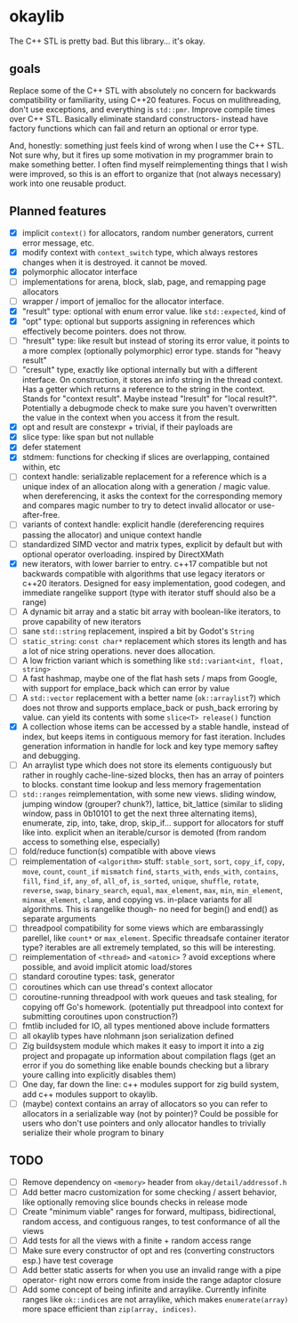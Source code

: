 # okaylib

The C++ STL is pretty bad. But this library... it's okay.

## goals

Replace some of the C++ STL with absolutely no concern for backwards
compatibility or familiarity, using C++20 features. Focus on mulithreading,
don't use exceptions, and everything is `std::pmr`. Improve compile times over
C++ STL. Basically eliminate standard constructors- instead have factory
functions which can fail and return an optional or error type.

And, honestly: something just feels kind of wrong when I use the C++ STL. Not sure
why, but it fires up some motivation in my programmer brain to make something better.
I often find myself reimplementing things that I wish were improved, so this is
an effort to organize that (not always necessary) work into one reusable product.

## Planned features

- [x] implicit `context()` for allocators, random number generators, current error
      message, etc.
- [x] modify context with `context_switch` type, which always restores changes when
      it is destroyed. it cannot be moved.
- [x] polymorphic allocator interface
- [ ] implementations for arena, block, slab, page, and remapping page allocators
- [ ] wrapper / import of jemalloc for the allocator interface.
- [x] "result" type: optional with enum error value. like `std::expected`, kind of
- [x] "opt" type: optional but supports assigning in references which effectively
      become pointers. does not throw.
- [ ] "hresult" type: like result but instead of storing its error value, it points
      to a more complex (optionally polymorphic) error type. stands for "heavy
      result"
- [ ] "cresult" type, exactly like optional internally but with a different interface.
      On construction, it stores an info string in the thread context. Has a getter
      which returns a reference to the string in the context. Stands for "context
      result". Maybe instead "lresult" for "local result?". Potentially a debugmode
      check to make sure you haven't overwritten the value in the context when you
      access it from the result.
- [x] opt and result are constexpr + trivial, if their payloads are
- [x] slice type: like span but not nullable
- [x] defer statement
- [x] stdmem: functions for checking if slices are overlapping, contained
      within, etc
- [ ] context handle: serializable replacement for a reference which is a unique
      index of an allocation along with a generation / magic value. when dereferencing,
      it asks the context for the corresponding memory and compares magic number
      to try to detect invalid allocator or use-after-free.
- [ ] variants of context handle: explicit handle (dereferencing requires passing
      the allocator) and unique context handle
- [ ] standardized SIMD vector and matrix types, explicit by default but with
      optional operator overloading. inspired by DirectXMath
- [x] new iterators, with lower barrier to entry. c++17 compatible but not backwards
      compatible with algorithms that use legacy iterators or c++20 iterators. Designed
      for easy implementation, good codegen, and immediate rangelike support (type
      with iterator stuff should also be a range)
- [ ] A dynamic bit array and a static bit array with boolean-like iterators, to
      prove capability of new iterators
- [ ] sane `std::string` replacement, inspired a bit by Godot's `String`
- [ ] `static_string`: `const char*` replacement which stores its length and has
      a lot of nice string operations. never does allocation.
- [ ] A low friction variant which is something like `std::variant<int, float, string>`
- [ ] A fast hashmap, maybe one of the flat hash sets / maps from Google, with
      support for emplace_back which can error by value
- [ ] A `std::vector` replacement with a better name (`ok::arraylist`?) which
      does not throw and supports emplace_back or push_back erroring by value. can
      yield its contents with some `slice<T> release()` function
- [x] A collection whose items can be accessed by a stable handle, instead of
      index, but keeps items in contiguous memory for fast iteration. Includes
      generation information in handle for lock and key type memory saftey and
      debugging.
- [ ] An arraylist type which does not store its elements contiguously but rather
      in roughly cache-line-sized blocks, then has an array of pointers to blocks.
      constant time lookup and less memory fragementation
- [ ] `std::ranges` reimplementation, with some new views. sliding window,
      jumping window (grouper? chunk?), lattice, bit_lattice (similar to sliding
      window, pass in 0b10101 to get the next three alternating items),
      enumerate, zip, into, take, drop, skip_if... support for allocators for
      stuff like into. explicit when an iterable/cursor is demoted (from random
      access to something else, especially)
- [ ] fold/reduce function(s) compatible with above views
- [ ] reimplementation of `<algorithm>` stuff: `stable_sort`, `sort`, `copy_if`,
      `copy`, `move`, `count`, `count_if` `mismatch` `find`, `starts_with`, `ends_with`,
      `contains`, `fill`, `find_if`, `any_of`, `all_of`, `is_sorted`, `unique`, `shuffle`,
      `rotate`, `reverse`, `swap`, `binary_search`, `equal`, `max_element`, `max`,
      `min`, `min_element`, `minmax_element`, `clamp`, and copying vs. in-place
      variants for all algorithms. This is rangelike though- no need for
      begin() and end() as separate arguments
- [ ] threadpool compatibility for some views which are embarassingly parellel,
      like `count*` or `max_element`. Specific threadsafe container iterator type?
      iterables are all extremely templated, so this will be interesting.
- [ ] reimplementation of `<thread>` and `<atomic>` ? avoid exceptions where
      possible, and avoid implicit atomic load/stores
- [ ] standard coroutine types: task, generator
- [ ] coroutines which can use thread's context allocator
- [ ] coroutine-running threadpool with work queues and task stealing, for
      copying off Go's homework. (potentially put threadpool into context for
      submitting coroutines upon construction?)
- [ ] fmtlib included for IO, all types mentioned above include formatters
- [ ] all okaylib types have nlohmann json serialization defined
- [ ] Zig buildsystem module which makes it easy to import it into a zig project
      and propagate up information about compilation flags (get an error if you
      do something like enable bounds checking but a library youre calling into
      explicitly disables them)
- [ ] One day, far down the line: c++ modules support for zig build system, add
      c++ modules support to okaylib.
- [ ] (maybe) context contains an array of allocators so you can refer to allocators
      in a serializable way (not by pointer)? Could be possible for users who
      don't use pointers and only allocator handles to trivially serialize their
      whole program to binary

## TODO

- [ ] Remove dependency on `<memory>` header from `okay/detail/addressof.h`
- [ ] Add better macro customization for some checking / assert behavior, like
      optionally removing slice bounds checks in release mode
- [ ] Create "minimum viable" ranges for forward, multipass, bidirectional,
      random access, and contiguous ranges, to test conformance of all the views
- [ ] Add tests for all the views with a finite + random access range
- [ ] Make sure every constructor of opt and res (converting constructors esp.)
      have test coverage
- [ ] Add better static asserts for when you use an invalid range with a pipe operator-
      right now errors come from inside the range adaptor closure
- [ ] Add some concept of being infinite and arraylike. Currently infinite ranges
      like `ok::indices` are not arraylike, which makes `enumerate(array)` more
      space efficient than `zip(array, indices)`.
